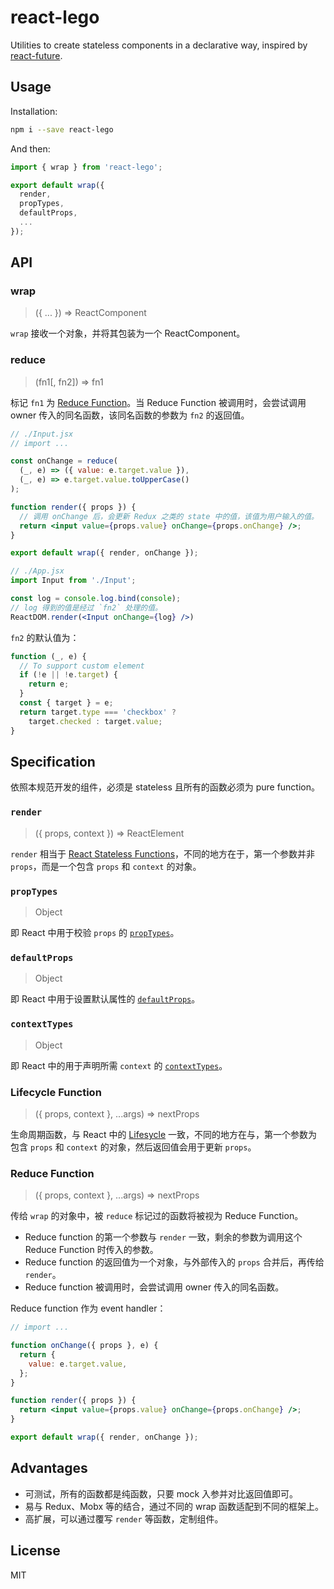 # react-lego

Utilities to create stateless components in a declarative way, inspired by [react-future](https://github.com/reactjs/react-future/blob/master/09%20-%20Reduce%20State/01%20-%20Declarative%20Component%20Module.js).

## Usage

Installation:

```bash
npm i --save react-lego
```

And then:

```jsx
import { wrap } from 'react-lego';

export default wrap({
  render,
  propTypes,
  defaultProps,
  ...
});
```

## API

### wrap

> ({ ... }) => ReactComponent

`wrap` 接收一个对象，并将其包装为一个 ReactComponent。

### reduce

> (fn1[, fn2]) => fn1

标记 `fn1` 为 [Reduce Function](https://github.com/sskyy/react-lego#reduce-function)。当 Reduce Function 被调用时，会尝试调用 owner 传入的同名函数，该同名函数的参数为 `fn2` 的返回值。

```jsx
// ./Input.jsx
// import ...

const onChange = reduce(
  (_, e) => ({ value: e.target.value }),
  (_, e) => e.target.value.toUpperCase()
);

function render({ props }) {
  // 调用 onChange 后，会更新 Redux 之类的 state 中的值，该值为用户输入的值。
  return <input value={props.value} onChange={props.onChange} />;
}

export default wrap({ render, onChange });

// ./App.jsx
import Input from './Input';

const log = console.log.bind(console);
// log 得到的值是经过 `fn2` 处理的值。
ReactDOM.render(<Input onChange={log} />)
```

`fn2` 的默认值为：

```js
function (_, e) {
  // To support custom element
  if (!e || !e.target) {
    return e;
  }
  const { target } = e;
  return target.type === 'checkbox' ?
    target.checked : target.value;
}
```

## Specification

依照本规范开发的组件，必须是 stateless 且所有的函数必须为 pure function。

### `render`

> ({ props, context }) => ReactElement

`render` 相当于 [React Stateless Functions](https://facebook.github.io/react/docs/reusable-components.html#stateless-functions)，不同的地方在于，第一个参数并非 `props`，而是一个包含 `props` 和 `context` 的对象。

### `propTypes`

> Object

即 React 中用于校验 `props` 的 [`propTypes`](https://facebook.github.io/react/docs/reusable-components.html#prop-validation)。

### `defaultProps`

> Object

即 React 中用于设置默认属性的 [`defaultProps`](https://facebook.github.io/react/docs/reusable-components.html#default-prop-values)。

### `contextTypes`

> Object

即 React 中的用于声明所需 `context` 的 [`contextTypes`](https://facebook.github.io/react/docs/context.html)。

### Lifecycle Function

> ({ props, context }, ...args) => nextProps

生命周期函数，与 React 中的 [Lifesycle](https://facebook.github.io/react/docs/component-specs.html#lifecycle-methods) 一致，不同的地方在与，第一个参数为包含 `props` 和 `context` 的对象，然后返回值会用于更新 `props`。

### Reduce Function

> ({ props, context }, ...args) => nextProps

传给 `wrap` 的对象中，被 `reduce` 标记过的函数将被视为 Reduce Function。

* Reduce function 的第一个参数与 `render` 一致，剩余的参数为调用这个 Reduce Function 时传入的参数。
* Reduce function 的返回值为一个对象，与外部传入的 `props` 合并后，再传给 `render`。
* Reduce function 被调用时，会尝试调用 owner 传入的同名函数。

Reduce function 作为 event handler：

```jsx
// import ...

function onChange({ props }, e) {
  return {
    value: e.target.value,
  };
}

function render({ props }) {
  return <input value={props.value} onChange={props.onChange} />;
}

export default wrap({ render, onChange });
```

## Advantages

* 可测试，所有的函数都是纯函数，只要 mock 入参并对比返回值即可。
* 易与 Redux、Mobx 等的结合，通过不同的 wrap 函数适配到不同的框架上。
* 高扩展，可以通过覆写 `render` 等函数，定制组件。

## License

MIT
